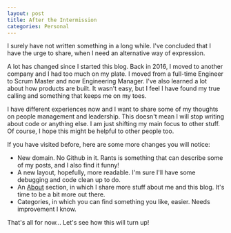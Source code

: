 ```yaml
---
layout: post
title: After the Intermission
categories: Personal
---
```


I surely have not written something in a long while. I've concluded that I have the urge to share, when I need an alternative way of expression.

A lot has changed since I started this blog. Back in 2016, I moved to another company and I had too much on my plate. I moved from a full-time Engineer to Scrum Master and now Engineering Manager. I've also learned a lot about how products are built. It wasn't easy, but I feel I have found my true calling and something that keeps me on my toes.

I have different experiences now and I want to share some of my thoughts on people management and leadership. This doesn't mean I will stop writing about code or anything else. I am just shifting my main focus to other stuff. Of course, I hope this might be helpful to other people too.

If you have visited before, here are some more changes you will notice:

* New domain. No Github in it. Rants is something that can describe some of my posts, and I also find it funny!
* A new layout, hopefully, more readable. I'm sure I'll have some debugging and code clean up to do.
* An [About](/about) section, in which I share more stuff about me and this blog. It's time to be a bit more out there.
* Categories, in which you can find something you like, easier. Needs improvement I know.

That's all for now... Let's see how this will turn up!
